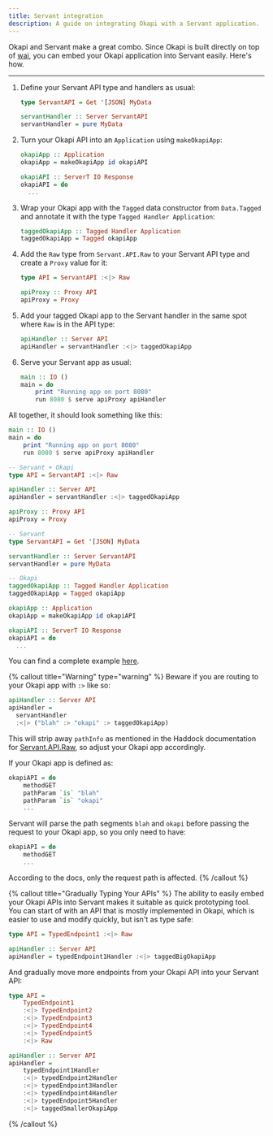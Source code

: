 ```yaml
---
title: Servant integration
description: A guide on integrating Okapi with a Servant application.
---
```


Okapi and Servant make a great combo. Since Okapi is built directly on top of [wai](https://hackage.haskell.org/package/wai),
you can embed your Okapi application into Servant easily. Here's how.

---

1. Define your Servant API type and handlers as usual:

    ```haskell
    type ServantAPI = Get '[JSON] MyData

    servantHandler :: Server ServantAPI
    servantHandler = pure MyData
    ```

2. Turn your Okapi API into an `Application` using `makeOkapiApp`:

    ```haskell
    okapiApp :: Application
    okapiApp = makeOkapiApp id okapiAPI

    okapiAPI :: ServerT IO Response
    okapiAPI = do
      ...
    ```

2. Wrap your Okapi app with the `Tagged` data constructor from `Data.Tagged` and annotate it with the type `Tagged Handler Application`:

    ```haskell
    taggedOkapiApp :: Tagged Handler Application
    taggedOkapiApp = Tagged okapiApp
    ```

3. Add the `Raw` type from `Servant.API.Raw` to your Servant API type and create a `Proxy` value for it:

    ```haskell
    type API = ServantAPI :<|> Raw

    apiProxy :: Proxy API
    apiProxy = Proxy
    ```

4. Add your tagged Okapi app to the Servant handler in the same spot where `Raw` is in the API type:

    ```haskell
    apiHandler :: Server API
    apiHandler = servantHandler :<|> taggedOkapiApp
    ```

5. Serve your Servant app as usual:

    ```haskell
    main :: IO ()
    main = do
        print "Running app on port 8080"
        run 8080 $ serve apiProxy apiHandler
    ```

All together, it should look something like this:

```haskell
main :: IO ()
main = do
    print "Running app on port 8080"
    run 8080 $ serve apiProxy apiHandler

-- Servant + Okapi
type API = ServantAPI :<|> Raw

apiHandler :: Server API
apiHandler = servantHandler :<|> taggedOkapiApp

apiProxy :: Proxy API
apiProxy = Proxy

-- Servant
type ServantAPI = Get '[JSON] MyData

servantHandler :: Server ServantAPI
servantHandler = pure MyData

-- Okapi
taggedOkapiApp :: Tagged Handler Application
taggedOkapiApp = Tagged okapiApp

okapiApp :: Application
okapiApp = makeOkapiApp id okapiAPI

okapiAPI :: ServerT IO Response
okapiAPI = do
  ...
```

You can find a complete example [here](https://github.com/monadicsystems/okapi/tree/main/examples/servant).

{% callout title="Warning" type="warning" %}
  Beware if you are routing to your Okapi app with `:>` like so:

  ```haskell
  apiHandler :: Server API
  apiHandler =
    servantHandler
    :<|> ("blah" :> "okapi" :> taggedOkapiApp)
  ```

  This will strip away `pathInfo` as mentioned in the Haddock documentation for [Servant.API.Raw](https://hackage.haskell.org/package/servant-0.19/docs/Servant-API-Raw.html),
  so adjust your Okapi app accordingly.

  If your Okapi app is defined as:

  ```haskell
  okapiAPI = do
      methodGET
      pathParam `is` "blah"
      pathParam `is` "okapi"
      ...
  ```

  Servant will parse the path segments `blah` and `okapi` before passing the request to your Okapi app,
  so you only need to have:

  ```haskell
  okapiAPI = do
      methodGET
      ...
  ```
  
  According to the docs, only the request path is affected.
{% /callout %}

{% callout title="Gradually Typing Your APIs" %}
  The ability to easily embed your Okapi APIs into Servant makes it suitable as quick prototyping tool.
  You can start of with an API that is mostly implemented in Okapi, which is easier to use and modify quickly, but isn't as type safe:

  ```haskell
  type API = TypedEndpoint1 :<|> Raw

  apiHandler :: Server API
  apiHandler = typedEndpoint1Handler :<|> taggedBigOkapiApp
  ```

  And gradually move more endpoints from your Okapi API into your Servant API:

  ```haskell
  type API =
      TypedEndpoint1
      :<|> TypedEndpoint2
      :<|> TypedEndpoint3
      :<|> TypedEndpoint4
      :<|> TypedEndpoint5
      :<|> Raw

  apiHandler :: Server API
  apiHandler =
      typedEndpoint1Handler
      :<|> typedEndpoint2Handler
      :<|> typedEndpoint3Handler
      :<|> typedEndpoint4Handler
      :<|> typedEndpoint5Handler
      :<|> taggedSmallerOkapiApp
  ```
{% /callout %}

